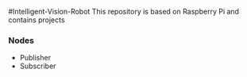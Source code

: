 #Intelligent-Vision-Robot
This repository is based on Raspberry Pi and contains projects

### Nodes 
- Publisher 
- Subscriber
